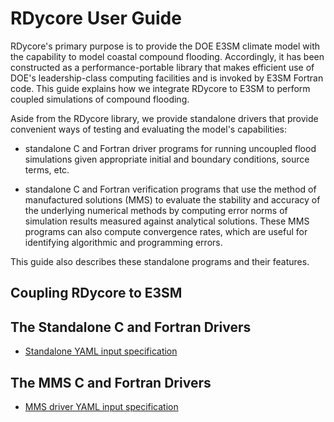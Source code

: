 # RDycore User Guide

RDycore's primary purpose is to provide the DOE E3SM climate model with the
capability to model coastal compound flooding. Accordingly, it has been
constructed as a performance-portable library that makes efficient use of
DOE's leadership-class computing facilities and is invoked by E3SM Fortran code.
This guide explains how we integrate RDycore to E3SM to perform coupled
simulations of compound flooding.

Aside from the RDycore library, we provide standalone drivers that provide
convenient ways of testing and evaluating the model's capabilities:

* standalone C and Fortran driver programs for running uncoupled flood
  simulations given appropriate initial and boundary conditions, source terms,
  etc.

* standalone C and Fortran verification programs that use the method of
  manufactured solutions (MMS) to evaluate the stability and accuracy of the
  underlying numerical methods by computing error norms of simulation results
  measured against analytical solutions. These MMS programs can also compute
  convergence rates, which are useful for identifying algorithmic and
  programming errors.

This guide also describes these standalone programs and their features.

## Coupling RDycore to E3SM

## The Standalone C and Fortran Drivers

* [Standalone YAML input specification](input.md)

## The MMS C and Fortran Drivers

* [MMS driver YAML input specification](mms.md)

